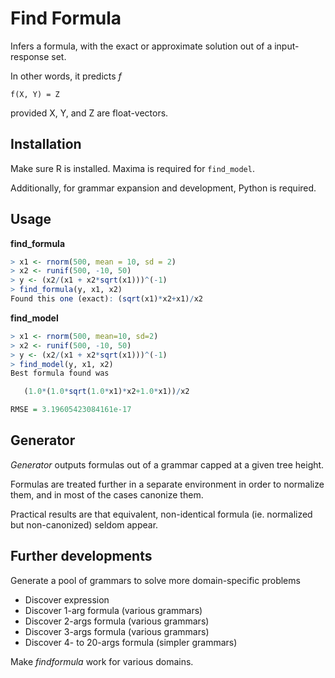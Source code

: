 # Find Formula

Infers a formula, with the exact or approximate solution out of a input-response set.

In other words, it predicts *f*

```         
f(X, Y) = Z
```

provided X, Y, and Z are float-vectors.

## Installation

Make sure R is installed. Maxima is required for `find_model`.

Additionally, for grammar expansion and development, Python is required.

## Usage

**find_formula**

```r
> x1 <- rnorm(500, mean = 10, sd = 2)
> x2 <- runif(500, -10, 50)
> y <- (x2/(x1 + x2*sqrt(x1)))^(-1)
> find_formula(y, x1, x2)
Found this one (exact): (sqrt(x1)*x2+x1)/x2
```

**find_model**

```r
> x1 <- rnorm(500, mean=10, sd=2)
> x2 <- runif(500, -10, 50)
> y <- (x2/(x1 + x2*sqrt(x1)))^(-1)
> find_model(y, x1, x2)
Best formula found was

   (1.0*(1.0*sqrt(1.0*x1)*x2+1.0*x1))/x2

RMSE = 3.19605423084161e-17
```

## Generator

*Generator* outputs formulas out of a grammar capped at a given tree height.

Formulas are treated further in a separate environment in order to normalize them, and in most of the cases canonize them.

Practical results are that equivalent, non-identical formula (ie. normalized but non-canonized) seldom appear.

## Further developments

Generate a pool of grammars to solve more domain-specific problems

-   Discover expression
-   Discover 1-arg formula (various grammars)
-   Discover 2-args formula (various grammars)
-   Discover 3-args formula (various grammars)
-   Discover 4- to 20-args formula (simpler grammars)

Make *findformula* work for various domains.
